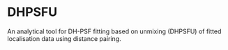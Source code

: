 # DHPSFU
 An analytical tool for DH-PSF fitting based on unmixing (DHPSFU) of fitted localisation data using distance pairing.
